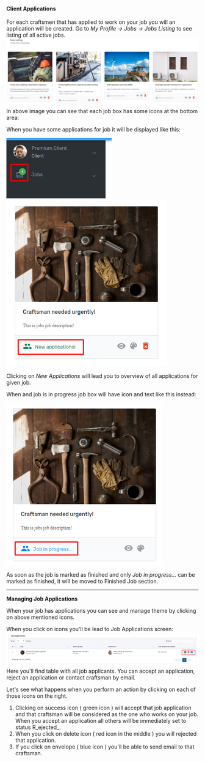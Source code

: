 #### Client Applications

For each craftsmen that has applied to work on your job you will an application will be created. Go to _My Profile -&gt; Jobs -&gt; Jobs Listing_ to see listing of all active jobs.![](/assets/45.png)In above image you can see that each job box has some icons at the bottom area:

When you have some applications for job it will be displayed like this:

![](/assets/54.png)![](/assets/55.png)



Clicking on _New Applications_ will lead you to overview of all applications for given job.

When and job is in progress job box will have icon and text like this instead:

![](/assets/57.png)

As soon as the job is marked as finished and only _Job in progress..._ can be marked as finished, it will be moved to Finished Job section.



---

**Managing Job Applications**

When your job has applications you can see and manage theme by clicking on above mentioned icons.

When you click on icons you'll be lead to Job Applications screen:![](/assets/56.png)Here you'll find table with all job applicants. You can accept an application, reject an application or contact craftsman by email.

Let's see what happens when you perform an action by clicking on each of those icons on the right.

1. Clicking on success icon \( green icon \) will accept that job application and that craftsman will be considered as the one who works on your job. When you accept an application all others will be immediately set to status R_ejected_.
2. When you click on delete icon \( red icon in the middle \) you will rejected that application.
3. If you click on envelope \( blue icon \) you'll be able to send email to that craftsman.



